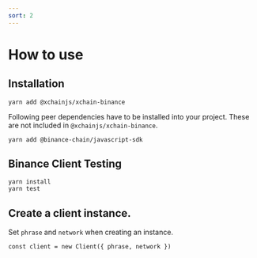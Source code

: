 ```yaml
---
sort: 2
---
```


# How to use

## Installation

```
yarn add @xchainjs/xchain-binance
```

Following peer dependencies have to be installed into your project. These are not included in `@xchainjs/xchain-binance`.

```
yarn add @binance-chain/javascript-sdk
```

## Binance Client Testing

```
yarn install
yarn test
```

## Create a client instance.

Set `phrase` and `network` when creating an instance.

```
const client = new Client({ phrase, network })
```
